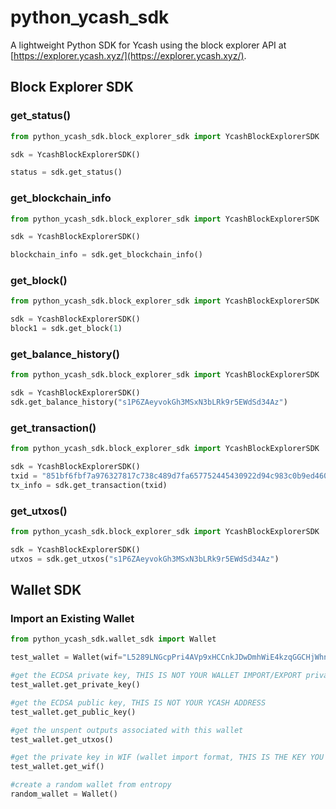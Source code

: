 # python_ycash_sdk

A lightweight Python SDK for Ycash using the block explorer API at [https://explorer.ycash.xyz/](https://explorer.ycash.xyz/).

## Block Explorer SDK

### get_status()

```python
from python_ycash_sdk.block_explorer_sdk import YcashBlockExplorerSDK

sdk = YcashBlockExplorerSDK()

status = sdk.get_status()
```

### get_blockchain_info

```python
from python_ycash_sdk.block_explorer_sdk import YcashBlockExplorerSDK

sdk = YcashBlockExplorerSDK()

blockchain_info = sdk.get_blockchain_info()
```

### get_block()

```python
from python_ycash_sdk.block_explorer_sdk import YcashBlockExplorerSDK

sdk = YcashBlockExplorerSDK()
block1 = sdk.get_block(1)
```

### get_balance_history()

```python
from python_ycash_sdk.block_explorer_sdk import YcashBlockExplorerSDK

sdk = YcashBlockExplorerSDK()
sdk.get_balance_history("s1P6ZAeyvokGh3MSxN3bLRk9r5EWdSd34Az")
```

### get_transaction()

```python
from python_ycash_sdk.block_explorer_sdk import YcashBlockExplorerSDK

sdk = YcashBlockExplorerSDK()
txid = "851bf6fbf7a976327817c738c489d7fa657752445430922d94c983c0b9ed4609"
tx_info = sdk.get_transaction(txid)
```

### get_utxos()

```python
from python_ycash_sdk.block_explorer_sdk import YcashBlockExplorerSDK

sdk = YcashBlockExplorerSDK()
utxos = sdk.get_utxos("s1P6ZAeyvokGh3MSxN3bLRk9r5EWdSd34Az")
```

## Wallet SDK

### Import an Existing Wallet

```python
from python_ycash_sdk.wallet_sdk import Wallet

test_wallet = Wallet(wif="L5289LNGcpPri4AVp9xHCCnkJDwDmhWiE4kzqGGCHjWhnYZof5sn")

#get the ECDSA private key, THIS IS NOT YOUR WALLET IMPORT/EXPORT private key
test_wallet.get_private_key()

#get the ECDSA public key, THIS IS NOT YOUR YCASH ADDRESS
test_wallet.get_public_key()

#get the unspent outputs associated with this wallet
test_wallet.get_utxos()

#get the private key in WIF (wallet import format, THIS IS THE KEY YOU USE FOR BACKUPS
test_wallet.get_wif()

#create a random wallet from entropy
random_wallet = Wallet()
```

